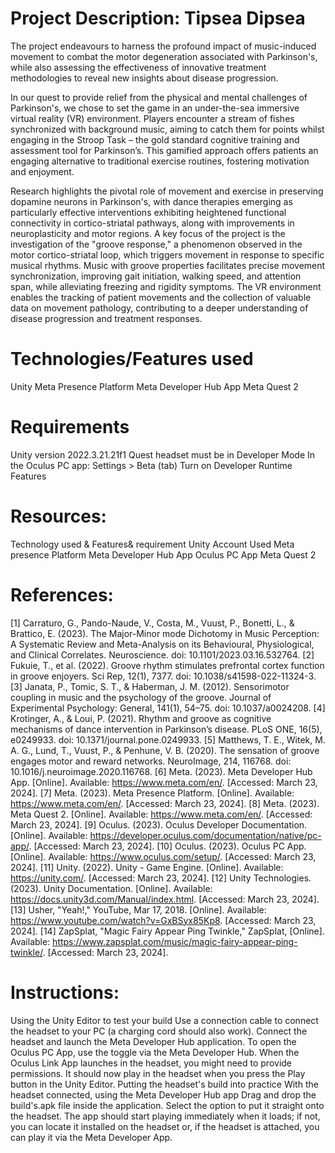 # Project Description: Tipsea Dipsea

The project endeavours to harness the profound impact of music-induced movement to combat the motor degeneration associated with Parkinson's, while also assessing the effectiveness of innovative treatment methodologies to reveal new insights about disease progression.

In our quest to provide relief from the physical and mental challenges of Parkinson's, we chose to set the game in an under-the-sea immersive virtual reality (VR) environment. Players encounter a stream of fishes synchronized with background music, aiming to catch them for points whilst engaging in the Stroop Task – the gold standard cognitive training and assessment tool for Parkinson’s. This gamified approach offers patients an engaging alternative to traditional exercise routines, fostering motivation and enjoyment.

Research highlights the pivotal role of movement and exercise in preserving dopamine neurons in Parkinson's, with dance therapies emerging as particularly effective interventions exhibiting heightened functional connectivity in cortico-striatal pathways, along with improvements in neuroplasticity and motor regions. A key focus of the project is the investigation of the "groove response," a phenomenon observed in the motor cortico-striatal loop, which triggers movement in response to specific musical rhythms. Music with groove properties facilitates precise movement synchronization, improving gait initiation, walking speed, and attention span, while alleviating freezing and rigidity symptoms. The VR environment enables the tracking of patient movements and the collection of valuable data on movement pathology, contributing to a deeper understanding of disease progression and treatment responses.


# Technologies/Features used
Unity
Meta Presence Platform
Meta Developer Hub App
Meta Quest 2

# Requirements
Unity version 2022.3.21.21f1
Quest headset must be in Developer Mode
In the Oculus PC app:
Settings > Beta (tab) Turn on Developer Runtime Features 

# Resources:
Technology used & Features& requirement
Unity Account
Used Meta presence Platform
Meta Developer Hub App
Oculus PC App
Meta Quest 2

# References:
[1] Carraturo, G., Pando-Naude, V., Costa, M., Vuust, P., Bonetti, L., & Brattico, E. (2023). The Major-Minor mode Dichotomy in Music Perception: A Systematic Review and Meta-Analysis on its Behavioural, Physiological, and Clinical Correlates. Neuroscience. doi: 10.1101/2023.03.16.532764.
[2] Fukuie, T., et al. (2022). Groove rhythm stimulates prefrontal cortex function in groove enjoyers. Sci Rep, 12(1), 7377. doi: 10.1038/s41598-022-11324-3.
[3] Janata, P., Tomic, S. T., & Haberman, J. M. (2012). Sensorimotor coupling in music and the psychology of the groove. Journal of Experimental Psychology: General, 141(1), 54–75. doi: 10.1037/a0024208.
[4] Krotinger, A., & Loui, P. (2021). Rhythm and groove as cognitive mechanisms of dance intervention in Parkinson’s disease. PLoS ONE, 16(5), e0249933. doi: 10.1371/journal.pone.0249933.
[5] Matthews, T. E., Witek, M. A. G., Lund, T., Vuust, P., & Penhune, V. B. (2020). The sensation of groove engages motor and reward networks. NeuroImage, 214, 116768. doi: 10.1016/j.neuroimage.2020.116768.
[6] Meta. (2023). Meta Developer Hub App. [Online]. Available: https://www.meta.com/en/. [Accessed: March 23, 2024].
[7] Meta. (2023). Meta Presence Platform. [Online]. Available: https://www.meta.com/en/. [Accessed: March 23, 2024].
[8] Meta. (2023). Meta Quest 2. [Online]. Available: https://www.meta.com/en/. [Accessed: March 23, 2024].
[9] Oculus. (2023). Oculus Developer Documentation. [Online]. Available: https://developer.oculus.com/documentation/native/pc-app/. [Accessed: March 23, 2024].
[10] Oculus. (2023). Oculus PC App. [Online]. Available: https://www.oculus.com/setup/. [Accessed: March 23, 2024].
[11] Unity. (2022). Unity - Game Engine. [Online]. Available: https://unity.com/. [Accessed: March 23, 2024].
[12] Unity Technologies. (2023). Unity Documentation. [Online]. Available: https://docs.unity3d.com/Manual/index.html. [Accessed: March 23, 2024].
[13] Usher, "Yeah!," YouTube, Mar 17, 2018. [Online]. Available: https://www.youtube.com/watch?v=GxBSyx85Kp8. [Accessed: March 23, 2024].
[14] ZapSplat, "Magic Fairy Appear Ping Twinkle," ZapSplat, [Online]. Available: https://www.zapsplat.com/music/magic-fairy-appear-ping-twinkle/. [Accessed: March 23, 2024].

# Instructions:
Using the Unity Editor to test your build
Use a connection cable to connect the headset to your PC (a charging cord should also work).
Connect the headset and launch the Meta Developer Hub application.
To open the Oculus PC App, use the toggle via the Meta Developer Hub.
When the Oculus Link App launches in the headset, you might need to provide permissions.
It should now play in the headset when you press the Play button in the Unity Editor.
Putting the headset's build into practice
With the headset connected, using the Meta Developer Hub app
Drag and drop the build's.apk file inside the application.
Select the option to put it straight onto the headset. 
The app should start playing immediately when it loads; if not, you can locate it installed on the headset or, if the headset is attached, you can play it via the Meta Developer App.

